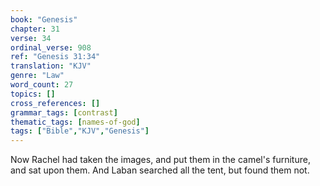 ```yaml
---
book: "Genesis"
chapter: 31
verse: 34
ordinal_verse: 908
ref: "Genesis 31:34"
translation: "KJV"
genre: "Law"
word_count: 27
topics: []
cross_references: []
grammar_tags: [contrast]
thematic_tags: [names-of-god]
tags: ["Bible","KJV","Genesis"]
---
```

Now Rachel had taken the images, and put them in the camel's furniture, and sat upon them. And Laban searched all the tent, but found them not.
